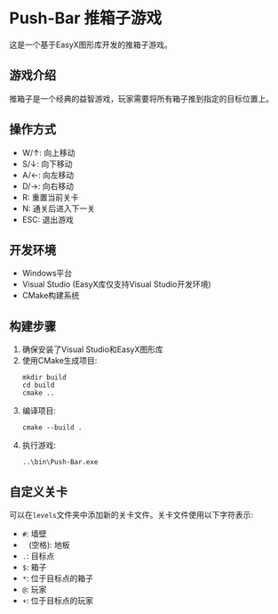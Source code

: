 # Push-Bar 推箱子游戏

这是一个基于EasyX图形库开发的推箱子游戏。

## 游戏介绍

推箱子是一个经典的益智游戏，玩家需要将所有箱子推到指定的目标位置上。

## 操作方式

- W/↑: 向上移动
- S/↓: 向下移动
- A/←: 向左移动
- D/→: 向右移动
- R: 重置当前关卡
- N: 通关后进入下一关
- ESC: 退出游戏

## 开发环境

- Windows平台
- Visual Studio (EasyX库仅支持Visual Studio开发环境)
- CMake构建系统

## 构建步骤

1. 确保安装了Visual Studio和EasyX图形库
2. 使用CMake生成项目:
   ```
   mkdir build
   cd build
   cmake ..
   ```
3. 编译项目:
   ```
   cmake --build .
   ```
4. 执行游戏:
   ```
   ..\bin\Push-Bar.exe
   ```

## 自定义关卡

可以在`levels`文件夹中添加新的关卡文件。关卡文件使用以下字符表示:

- `#`: 墙壁
- ` ` (空格): 地板
- `.`: 目标点
- `$`: 箱子
- `*`: 位于目标点的箱子
- `@`: 玩家
- `+`: 位于目标点的玩家
